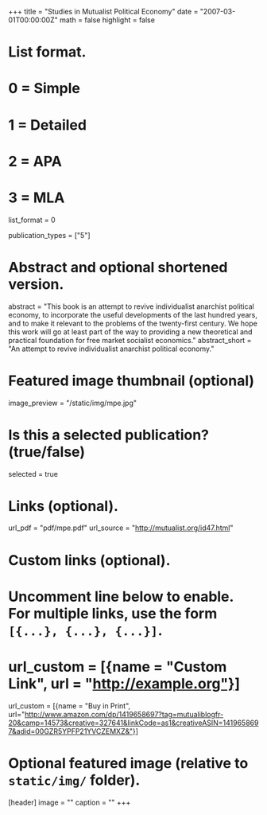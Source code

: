 +++
title = "Studies in Mutualist Political Economy"
date = "2007-03-01T00:00:00Z"
math = false
highlight = false

# List format.
#   0 = Simple
#   1 = Detailed
#   2 = APA
#   3 = MLA
list_format = 0

publication_types = ["5"]

# Abstract and optional shortened version.
abstract = "This book is an attempt to revive individualist anarchist political economy, to incorporate the useful developments of the last hundred years, and to make it relevant to the problems of the twenty-first century. We hope this work will go at least part of the way to providing a new theoretical and practical foundation for free market socialist economics."
abstract_short = "An attempt to revive individualist anarchist political economy."

# Featured image thumbnail (optional)
image_preview = "/static/img/mpe.jpg"

# Is this a selected publication? (true/false)
selected = true


# Links (optional).
url_pdf = "pdf/mpe.pdf"
url_source = "http://mutualist.org/id47.html"


# Custom links (optional).
#   Uncomment line below to enable. For multiple links, use the form `[{...}, {...}, {...}]`.
# url_custom = [{name = "Custom Link", url = "http://example.org"}]
url_custom = [{name = "Buy in Print", url="http://www.amazon.com/dp/1419658697?tag=mutualiblogfr-20&camp=14573&creative=327641&linkCode=as1&creativeASIN=1419658697&adid=00GZR5YPFP21YVCZEMXZ&"}]


# Optional featured image (relative to `static/img/` folder).
 [header]
 image = ""
 caption = ""
+++ 
